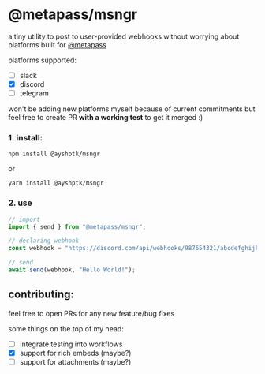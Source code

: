 # @metapass/msngr

a tiny utility to post to user-provided webhooks without worrying about platforms built for [@metapass](https://github.com/metapass)

platforms supported:

- [ ] slack
- [x] discord
- [ ] telegram

won't be adding new platforms myself because of current commitments but feel free to create PR **with a working test** to get it merged :)


### 1. install:

```
npm install @ayshptk/msngr
```

or

```
yarn install @ayshptk/msngr
```

### 2. use

```ts
// import
import { send } from "@metapass/msngr";

// declaring webhook
const webhook = "https://discord.com/api/webhooks/987654321/abcdefghijklmnopqrstuvwxyz";

// send
await send(webhook, "Hello World!");
```


## contributing:
feel free to open PRs for any new feature/bug fixes

some things on the top of my head:
- [ ] integrate testing into workflows
- [x] support for rich embeds (maybe?)
- [ ] support for attachments (maybe?)